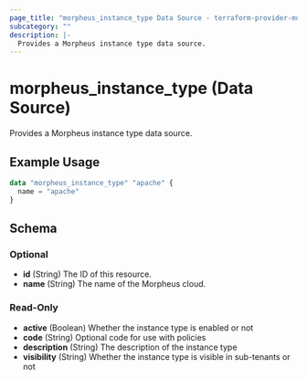 ```yaml
---
page_title: "morpheus_instance_type Data Source - terraform-provider-morpheus"
subcategory: ""
description: |-
  Provides a Morpheus instance type data source.
---
```


# morpheus_instance_type (Data Source)

Provides a Morpheus instance type data source.

## Example Usage

```terraform
data "morpheus_instance_type" "apache" {
  name = "apache"
}
```

<!-- schema generated by tfplugindocs -->
## Schema

### Optional

- **id** (String) The ID of this resource.
- **name** (String) The name of the Morpheus cloud.

### Read-Only

- **active** (Boolean) Whether the instance type is enabled or not
- **code** (String) Optional code for use with policies
- **description** (String) The description of the instance type
- **visibility** (String) Whether the instance type is visible in sub-tenants or not

